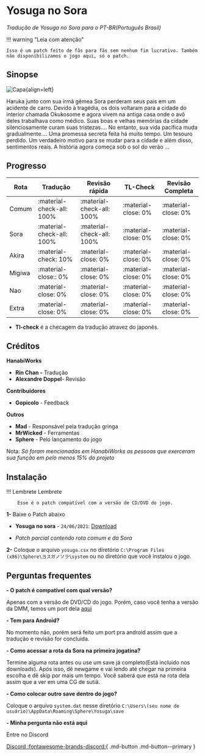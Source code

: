 # **Yosuga no Sora**
*Tradução de Yosuga no Sora para o PT-BR(Português Brasil)*

!!! warning "Leia com atenção"

    Isso é um patch feito de fãs para fãs sem nenhum fim lucrativo. Também não disponibilizamos o jogo aqui, só o patch.

## Sinopse

![Capa](https://s2.vndb.org/cv/43/26143.jpg){align=left} 

Haruka junto com sua irmã gêmea Sora perderam seus pais em um acidente de carro. Devido à tragédia, os dois voltaram para a cidade do interior chamada Okukosome e agora vivem na antiga casa onde o avô deles trabalhava como médico. Suas boas e velhas memórias da cidade silenciosamente curam suas tristezas.... No entanto, sua vida pacífica muda gradualmente.... Uma promessa secreta feita há muito tempo. Um tesouro perdido. Um verdadeiro motivo para se mudar para a cidade e além disso, sentimentos reais. A história agora começa sob o sol do verão ...

## Progresso

| Rota        | Tradução                            | Revisão rápida    |   TL-Check   | Revisão Completa  |
| ----------- | ------------------------------------ | ----------- | ----- | ------ |
| Comum       | :material-check-all:     100%            | :material-check-all: 100%        |    :material-close: 0%   | :material-close: 0% |
| Sora        | :material-check-all: 100%            | :material-check-all: 100%        |    :material-close: 0%  | :material-close: 0% |
| Akira      | :material-check:     10%             |  :material-close: 0%          |    :material-close: 0%   | :material-close: 0% |
| Migiwa      | :material-close::     0%             |  :material-close: 0%          |    :material-close: 0%   | :material-close: 0% |
| Nao      | :material-close:   0%             |  :material-close: 0%          |    :material-close: 0%   | :material-close: 0% |
| Extra      | :material-close:     0%             |  :material-close: 0%          |    :material-close: 0%   | :material-close: 0% |

* **Tl-check** é a checagem da tradução atravez do japonês. 

## Créditos 


**HanabiWorks**

* **Rin Chan -** Tradução
* **Alexandre Doppel**- Revisão

**Contribuidores**

* **Gopicolo** - Feedback

**Outros**

* **Mad** - Responsável pela tradução gringa
* **MrWicked** - Ferramentas
* **Sphere** - Pelo lançamento do jogo

Nota: *Só foram mencionadas em HanabiWorks as pessoas que exerceram sua função em pelo menos 15% do projeto*

## Instalação

!!!	Lembrete Lembrete 

		Esse é o patch compatível com a versão de CD/DVD do jogo.

**1-** Baixe o Patch abaixo


- **Yosuga no sora** - `24/06/2021`: [Download](https://www.mediafire.com/file/l8qg086womn92vy/Rota_Sora_Ver-1.0.rar/file)

- *Patch parcial contendo rota comum e da Sora*

**2-** Coloque o arquivo `yosuga.csx` no diretório `C:\Program Files (x86)\Sphere\ヨスガノソラ\system` ou no diretório que você instalou o jogo.


## Perguntas frequentes

**- O patch é compatível com qual versão?**

Apenas com a versão de DVD/CD do jogo. Porém, caso você tenha a versão da DMM, temos um port dela [aqui](https://www.mediafire.com/file/d8yu5tfwtpxlnh8/patch.xp3/file)

**- Tem para Android?**

No momento não, porém será feito um port pra android assim que a tradução e revisão for concluida.

**- Como acessar a rota da Sora na primeira jogatina?**

Termine alguma rota antes ou use um save já completo(Está incluido nos downloads). Após isso, dê newgame e vai lendo até chegar na primeira escolha e
dê skip por mais um tempo. Você saberá que está na rota dela assim que a ver em uma CG de sutiã.

**- Como colocar outro save dentro do jogo?**

Coloque o arquivo `system.dat` nesse diretório `C:\Users\(seu nome de usuário)\AppData\Roaming\Sphere\Yosuga\save`

**- Minha pergunta não está aqui**

Entre no Discord


[Discord :fontawesome-brands-discord:](https://discord.gg/ppqMwPSQmm){ .md-button .md-button--primary }




